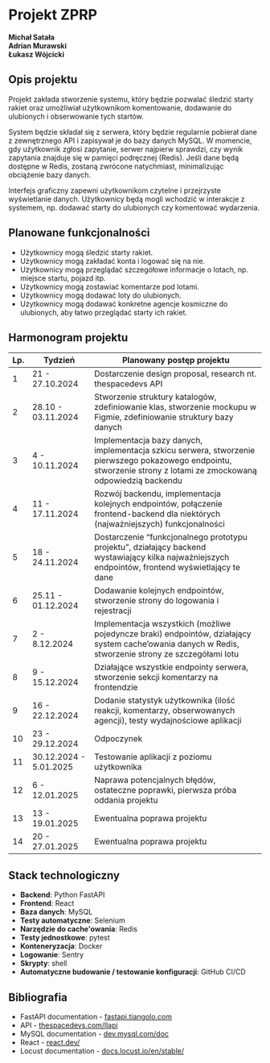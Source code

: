 # Projekt ZPRP

**Michał Satała**  
**Adrian Murawski**  
**Łukasz Wójcicki**

## Opis projektu

Projekt zakłada stworzenie systemu, który będzie pozwalać śledzić starty rakiet oraz umożliwiał użytkownikom komentowanie, dodawanie do ulubionych i obserwowanie tych startów.

System będzie składał się z serwera, który będzie regularnie pobierał dane z zewnętrznego API i zapisywał je do bazy danych MySQL. W momencie, gdy użytkownik zgłosi zapytanie, serwer najpierw sprawdzi, czy wynik zapytania znajduje się w pamięci podręcznej (Redis). Jeśli dane będą dostępne w Redis, zostaną zwrócone natychmiast, minimalizując obciążenie bazy danych.

Interfejs graficzny zapewni użytkownikom czytelne i przejrzyste wyświetlanie danych. Użytkownicy będą mogli wchodzić w interakcje z systemem, np. dodawać starty do ulubionych czy komentować wydarzenia.

## Planowane funkcjonalności

- Użytkownicy mogą śledzić starty rakiet.
- Użytkownicy mogą zakładać konta i logować się na nie.
- Użytkownicy mogą przeglądać szczegółowe informacje o lotach, np. miejsce startu, pojazd itp.
- Użytkownicy mogą zostawiać komentarze pod lotami.
- Użytkownicy mogą dodawać loty do ulubionych.
- Użytkownicy mogą dodawać konkretne agencje kosmiczne do ulubionych, aby łatwo przeglądać starty ich rakiet.

## Harmonogram projektu

| Lp. | Tydzień                | Planowany postęp projektu                                                                                                                                          |
| --- | ---------------------- | ------------------------------------------------------------------------------------------------------------------------------------------------------------------ |
| 1   | 21 - 27.10.2024        | Dostarczenie design proposal, research nt. thespacedevs API                                                                                                        |
| 2   | 28.10 - 03.11.2024     | Stworzenie struktury katalogów, zdefiniowanie klas, stworzenie mockupu w Figmie, zdefiniowanie struktury bazy danych                                               |
| 3   | 4 - 10.11.2024         | Implementacja bazy danych, implementacja szkicu serwera, stworzenie pierwszego pokazowego endpointu, stworzenie strony z lotami ze zmockowaną odpowiedzią backendu |
| 4   | 11 - 17.11.2024        | Rozwój backendu, implementacja kolejnych endpointów, połączenie frontend-backend dla niektórych (najważniejszych) funkcjonalności                                  |
| 5   | 18 - 24.11.2024        | Dostarczenie “funkcjonalnego prototypu projektu”, działający backend wystawiający kilka najważniejszych endpointów, frontend wyświetlający te dane                 |
| 6   | 25.11 - 01.12.2024     | Dodawanie kolejnych endpointów, stworzenie strony do logowania i rejestracji                                                                                       |
| 7   | 2 - 8.12.2024          | Implementacja wszystkich (możliwe pojedyncze braki) endpointów, działający system cache’owania danych w Redis, stworzenie strony ze szczegółami lotu               |
| 8   | 9 - 15.12.2024         | Działające wszystkie endpointy serwera, stworzenie sekcji komentarzy na frontendzie                                                                                |
| 9   | 16 - 22.12.2024        | Dodanie statystyk użytkownika (ilość reakcji, komentarzy, obserwowanych agencji), testy wydajnościowe aplikacji                                                    |
| 10  | 23 - 29.12.2024        | Odpoczynek                                                                                                                                                         |
| 11  | 30.12.2024 - 5.01.2025 | Testowanie aplikacji z poziomu użytkownika                                                                                                                         |
| 12  | 6 - 12.01.2025         | Naprawa potencjalnych błędów, ostateczne poprawki, pierwsza próba oddania projektu                                                                                 |
| 13  | 13 - 19.01.2025        | Ewentualna poprawa projektu                                                                                                                                        |
| 14  | 20 - 27.01.2025        | Ewentualna poprawa projektu                                                                                                                                        |

## Stack technologiczny

- **Backend**: Python FastAPI
- **Frontend**: React
- **Baza danych**: MySQL
- **Testy automatyczne**: Selenium
- **Narzędzie do cache'owania**: Redis
- **Testy jednostkowe**: pytest
- **Konteneryzacja**: Docker
- **Logowanie**: Sentry
- **Skrypty**: shell
- **Automatyczne budowanie / testowanie konfiguracji**: GitHub CI/CD

## Bibliografia

- FastAPI documentation - [fastapi.tiangolo.com](https://fastapi.tiangolo.com)
- API - [thespacedevs.com/llapi](https://thespacedevs.com/llapi)
- MySQL documentation - [dev.mysql.com/doc](https://dev.mysql.com/doc)
- React - [react.dev/](https://react.dev/)
- Locust documentation - [docs.locust.io/en/stable/](https://docs.locust.io/en/stable/)
